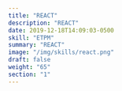 ```yaml
---
title: "REACT"
description: "REACT"
date: 2019-12-18T14:09:03-0500
skill: "ETPM"
summary: "REACT"
image: "/img/skills/react.png"
draft: false
weight: "65"
section: "1"
---
```

